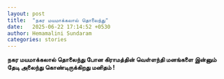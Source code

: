 ```yaml
---
layout: post
title:  "நகர மயமாக்கலால் தொலைந்து"
date:   2025-06-22 17:14:52 +0530
author: Hemamalini Sundaram
categories: stories
---
```


**நகர மயமாக்கலால் தொலைந்து போன கிராமத்தின் வெள்ளந்தி மனங்களை இன்னும் தேடி அலைந்து
கொண்டிருக்கிறது மனிதம் !**
